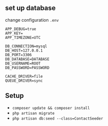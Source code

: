  ## set up database
 change configuration `.env`

 ```APP_ENV=local
APP_DEBUG=true
APP_KEY=
APP_TIMEZONE=UTC

DB_CONNECTION=mysql
DB_HOST=127.0.0.1
DB_PORT=3306
DB_DATABASE=DATABASE
DB_USERNAME=ROOT
DB_PASSWORD=PASSWORD

CACHE_DRIVER=file
QUEUE_DRIVER=sync  
```

## Setup
- `composer update && composer install`
- `php artisan migrate`
- `php artisan db:seed --class=ContactSeeder`



